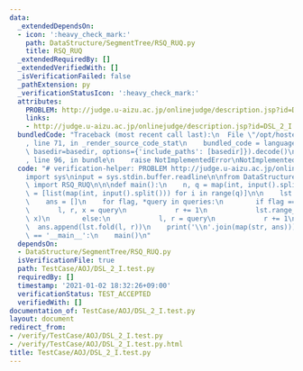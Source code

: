 ```yaml
---
data:
  _extendedDependsOn:
  - icon: ':heavy_check_mark:'
    path: DataStructure/SegmentTree/RSQ_RUQ.py
    title: RSQ_RUQ
  _extendedRequiredBy: []
  _extendedVerifiedWith: []
  _isVerificationFailed: false
  _pathExtension: py
  _verificationStatusIcon: ':heavy_check_mark:'
  attributes:
    PROBLEM: http://judge.u-aizu.ac.jp/onlinejudge/description.jsp?id=DSL_2_I
    links:
    - http://judge.u-aizu.ac.jp/onlinejudge/description.jsp?id=DSL_2_I
  bundledCode: "Traceback (most recent call last):\n  File \"/opt/hostedtoolcache/Python/3.9.1/x64/lib/python3.9/site-packages/onlinejudge_verify/documentation/build.py\"\
    , line 71, in _render_source_code_stat\n    bundled_code = language.bundle(stat.path,\
    \ basedir=basedir, options={'include_paths': [basedir]}).decode()\n  File \"/opt/hostedtoolcache/Python/3.9.1/x64/lib/python3.9/site-packages/onlinejudge_verify/languages/python.py\"\
    , line 96, in bundle\n    raise NotImplementedError\nNotImplementedError\n"
  code: "# verification-helper: PROBLEM http://judge.u-aizu.ac.jp/onlinejudge/description.jsp?id=DSL_2_I\n\
    import sys\ninput = sys.stdin.buffer.readline\n\nfrom DataStructure.SegmentTree.RSQ_RUQ\
    \ import RSQ_RUQ\n\n\ndef main():\n    n, q = map(int, input().split())\n    queries\
    \ = [list(map(int, input().split())) for i in range(q)]\n\n    lst = RSQ_RUQ(n)\n\
    \    ans = []\n    for flag, *query in queries:\n        if flag == 0:\n     \
    \       l, r, x = query\n            r += 1\n            lst.range_apply(l, r,\
    \ x)\n        else:\n            l, r = query\n            r += 1\n          \
    \  ans.append(lst.fold(l, r))\n    print('\\n'.join(map(str, ans)))\n\n\nif __name__\
    \ == '__main__':\n    main()\n"
  dependsOn:
  - DataStructure/SegmentTree/RSQ_RUQ.py
  isVerificationFile: true
  path: TestCase/AOJ/DSL_2_I.test.py
  requiredBy: []
  timestamp: '2021-01-02 18:32:26+09:00'
  verificationStatus: TEST_ACCEPTED
  verifiedWith: []
documentation_of: TestCase/AOJ/DSL_2_I.test.py
layout: document
redirect_from:
- /verify/TestCase/AOJ/DSL_2_I.test.py
- /verify/TestCase/AOJ/DSL_2_I.test.py.html
title: TestCase/AOJ/DSL_2_I.test.py
---
```

